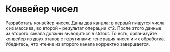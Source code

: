 # Конвейер чисел
Разработать конвейер чисел. Даны два канала: в первый пишутся числа x из массива, во второй – результат операции x*2. 
После этого данные из второго канала должны выводиться в stdout. 
То есть, организуйте конвейер из двух этапов с горутинами: генерация чисел и их обработка. 
Убедитесь, что чтение из второго канала корректно завершается.